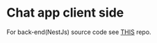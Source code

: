 # Chat app client side

For back-end(NestJs) source code see [THIS](https://github.com/dinno7/chat-app_back) repo.
